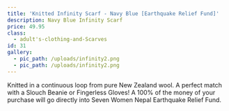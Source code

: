 ```yaml
---
title: 'Knitted Infinity Scarf - Navy Blue [Earthquake Relief Fund]'
description: Navy Blue Infinity Scarf
price: 49.95
class:
  - adult's-clothing-and-Scarves
id: 31
gallery:
  - pic_path: /uploads/infinity2.png
  - pic_path: /uploads/infinity2.png
---
```



Knitted in a continuous loop from pure New Zealand wool. A perfect match with a Slouch Beanie or Fingerless Gloves! A 100% of the money of your purchase will go directly into Seven Women Nepal Earthquake Relief Fund.
